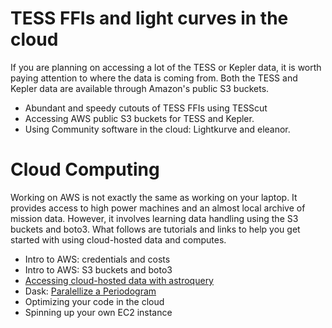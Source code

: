 
# TESS FFIs and light curves in the cloud
If you are planning on accessing a lot of the TESS or Kepler data, it is worth paying attention to where the data is coming from.  Both the TESS and Kepler data are available through Amazon's public S3 buckets.  

- Abundant and speedy cutouts of TESS FFIs using TESScut 
- Accessing AWS public S3 buckets for TESS and Kepler.
- Using Community software in the cloud: Lightkurve and eleanor.


# Cloud Computing
Working on AWS is not exactly the same as working on your laptop. It provides access to high power machines and an almost local archive of mission data. However, it involves learning data handling using the S3 buckets and boto3.  What follows are tutorials and links to help you get started with using cloud-hosted data and computes.

- Intro to AWS: credentials and costs
- Intro to AWS: S3 buckets and boto3
- [Accessing cloud-hosted data with astroquery](./code/cloud_astroquery.ipynb)
- Dask: [Paralellize a Periodogram](./code/Dask_meanFTloop.ipynb)
- Optimizing your code in the cloud
- Spinning up your own EC2 instance

